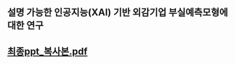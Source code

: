  <h2>설명 가능한 인공지능(XAI) 기반 외감기업 부실예측모형에 대한 연구<h2>

[최종ppt_복사본.pdf](https://github.com/gogiri/CheckMate/files/13935444/ppt_.pdf)



